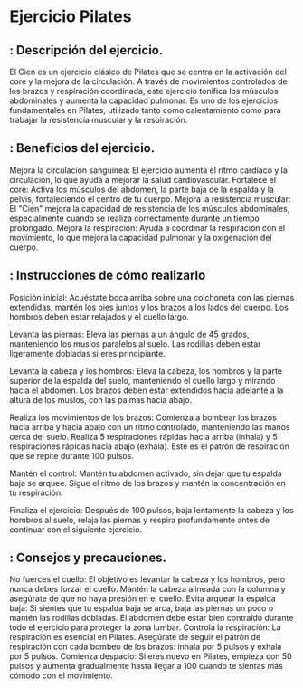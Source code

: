 # Ejercicio Pilates 

## : Descripción del ejercicio.
El Cien es un ejercicio clásico de Pilates que se centra en la activación del core y la mejora de la circulación. A través de movimientos controlados de los brazos y respiración coordinada, este ejercicio tonifica los músculos abdominales y aumenta la capacidad pulmonar. Es uno de los ejercicios fundamentales en Pilates, utilizado tanto como calentamiento como para trabajar la resistencia muscular y la respiración.

## : Beneficios del ejercicio.
Mejora la circulación sanguínea: El ejercicio aumenta el ritmo cardíaco y la circulación, lo que ayuda a mejorar la salud cardiovascular.
Fortalece el core: Activa los músculos del abdomen, la parte baja de la espalda y la pelvis, fortaleciendo el centro de tu cuerpo.
Mejora la resistencia muscular: El "Cien" mejora la capacidad de resistencia de los músculos abdominales, especialmente cuando se realiza correctamente durante un tiempo prolongado.
Mejora la respiración: Ayuda a coordinar la respiración con el movimiento, lo que mejora la capacidad pulmonar y la oxigenación del cuerpo.

## : Instrucciones de cómo realizarlo
Posición inicial: Acuéstate boca arriba sobre una colchoneta con las piernas extendidas, mantén los pies juntos y los brazos a los lados del cuerpo. Los hombros deben estar relajados y el cuello largo.

Levanta las piernas: Eleva las piernas a un ángulo de 45 grados, manteniendo los muslos paralelos al suelo. Las rodillas deben estar ligeramente dobladas si eres principiante.

Levanta la cabeza y los hombros: Eleva la cabeza, los hombros y la parte superior de la espalda del suelo, manteniendo el cuello largo y mirando hacia el abdomen. Los brazos deben estar extendidos hacia adelante a la altura de los muslos, con las palmas hacia abajo.

Realiza los movimientos de los brazos: Comienza a bombear los brazos hacia arriba y hacia abajo con un ritmo controlado, manteniendo las manos cerca del suelo. Realiza 5 respiraciones rápidas hacia arriba (inhala) y 5 respiraciones rápidas hacia abajo (exhala). Este es el patrón de respiración que se repite durante 100 pulsos.

Mantén el control: Mantén tu abdomen activado, sin dejar que tu espalda baja se arquee. Sigue el ritmo de los brazos y mantén la concentración en tu respiración.

Finaliza el ejercicio: Después de 100 pulsos, baja lentamente la cabeza y los hombros al suelo, relaja las piernas y respira profundamente antes de continuar con el siguiente ejercicio.

## : Consejos y precauciones.
No fuerces el cuello: El objetivo es levantar la cabeza y los hombros, pero nunca debes forzar el cuello. Mantén la cabeza alineada con la columna y asegúrate de que no haya presión en el cuello.
Evita arquear la espalda baja: Si sientes que tu espalda baja se arca, baja las piernas un poco o mantén las rodillas dobladas. El abdomen debe estar bien contraído durante todo el ejercicio para proteger la zona lumbar.
Controla la respiración: La respiración es esencial en Pilates. Asegúrate de seguir el patrón de respiración con cada bombeo de los brazos: inhala por 5 pulsos y exhala por 5 pulsos.
Comienza despacio: Si eres nuevo en Pilates, empieza con 50 pulsos y aumenta gradualmente hasta llegar a 100 cuando te sientas más cómodo con el movimiento.